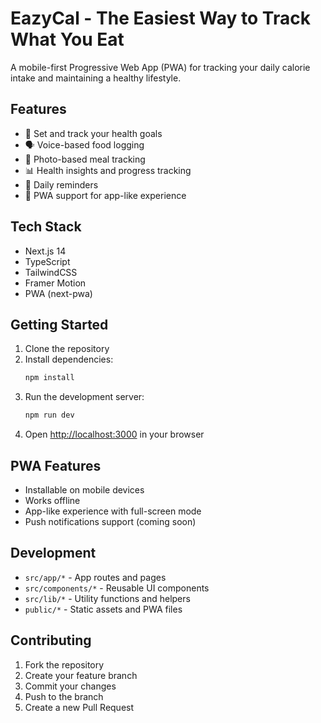 # EazyCal - The Easiest Way to Track What You Eat

A mobile-first Progressive Web App (PWA) for tracking your daily calorie intake and maintaining a healthy lifestyle.

## Features

- 🎯 Set and track your health goals
- 🗣️ Voice-based food logging
- 📸 Photo-based meal tracking
- 📊 Health insights and progress tracking
- 🔔 Daily reminders
- 📱 PWA support for app-like experience

## Tech Stack

- Next.js 14
- TypeScript
- TailwindCSS
- Framer Motion
- PWA (next-pwa)

## Getting Started

1. Clone the repository
2. Install dependencies:
   ```bash
   npm install
   ```
3. Run the development server:
   ```bash
   npm run dev
   ```
4. Open [http://localhost:3000](http://localhost:3000) in your browser

## PWA Features

- Installable on mobile devices
- Works offline
- App-like experience with full-screen mode
- Push notifications support (coming soon)

## Development

- `src/app/*` - App routes and pages
- `src/components/*` - Reusable UI components
- `src/lib/*` - Utility functions and helpers
- `public/*` - Static assets and PWA files

## Contributing

1. Fork the repository
2. Create your feature branch
3. Commit your changes
4. Push to the branch
5. Create a new Pull Request 